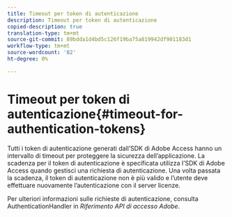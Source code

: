 ```yaml
---
title: Timeout per token di autenticazione
description: Timeout per token di autenticazione
copied-description: true
translation-type: tm+mt
source-git-commit: 89bdda1d4bd5c126f19ba75a819942df901183d1
workflow-type: tm+mt
source-wordcount: '82'
ht-degree: 0%

---
```



# Timeout per token di autenticazione{#timeout-for-authentication-tokens}

Tutti i token di autenticazione generati dall’SDK di Adobe Access hanno un intervallo di timeout per proteggere la sicurezza dell’applicazione. La scadenza per il token di autenticazione è specificata utilizza l’SDK di Adobe Access quando gestisci una richiesta di autenticazione. Una volta passata la scadenza, il token di autenticazione non è più valido e l’utente deve effettuare nuovamente l’autenticazione con il server licenze.

Per ulteriori informazioni sulle richieste di autenticazione, consulta AuthenticationHandler in *Riferimento API di accesso Adobe*.
